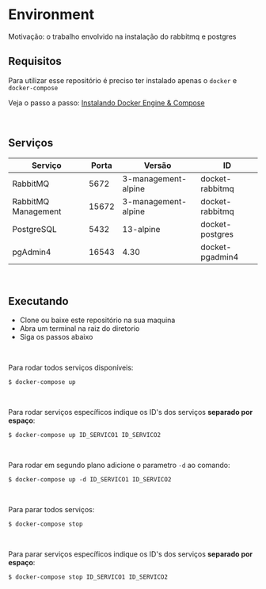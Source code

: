 # Environment

Motivação: o trabalho envolvido na instalação do rabbitmq e postgres

## Requisitos

Para utilizar esse repositório é preciso ter instalado apenas o `docker` e `docker-compose`

Veja o passo a passo: [Instalando Docker Engine & Compose](docs/INSTALANDO_DOCKER_ENGINE_COMPOSE_UBUNTU.md)

&nbsp;

## Serviços

| Serviço | Porta | Versão | ID |
| -	| -	| -	| - |
| RabbitMQ | 5672 | 3-management-alpine | docket-rabbitmq |
| RabbitMQ Management | 15672 | 3-management-alpine | docket-rabbitmq |
| PostgreSQL | 5432 | 13-alpine | docket-postgres |
| pgAdmin4 | 16543 | 4.30 | docket-pgadmin4 |

&nbsp;

## Executando

- Clone ou baixe este repositório na sua maquina
- Abra um terminal na raiz do diretorio
- Siga os passos abaixo

&nbsp;

Para rodar todos serviços disponíveis:
```
$ docker-compose up
```

&nbsp;

Para rodar serviços específicos indique os ID's dos serviços **separado por espaço**:
```
$ docker-compose up ID_SERVICO1 ID_SERVICO2
```

&nbsp;

Para rodar em segundo plano adicione o parametro `-d` ao comando:
```
$ docker-compose up -d ID_SERVICO1 ID_SERVICO2
```

&nbsp;

Para parar todos serviços:
```
$ docker-compose stop
```

&nbsp;

Para parar serviços específicos indique os ID's dos serviços **separado por espaço**:
```
$ docker-compose stop ID_SERVICO1 ID_SERVICO2
```
